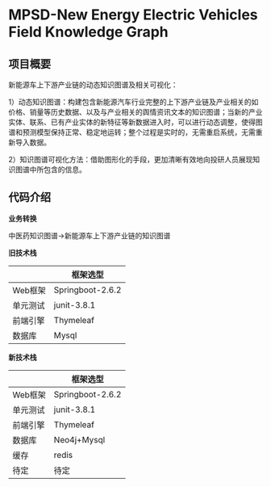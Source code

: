 # MPSD-New Energy Electric Vehicles Field Knowledge Graph
## 项目概要

新能源车上下游产业链的动态知识图谱及相关可视化：

1）动态知识图谱：构建包含新能源汽车行业完整的上下游产业链及产业相关的如价格、销量等历史数据、以及与产业相关的舆情资讯文本的知识图谱；当新的产业实体、联系、已有产业实体的新特征等新数据进入时，可以进行动态调整，使得图谱和预测模型保持正常、稳定地运转；整个过程是实时的，无需重启系统，无需重新导入数据。

2）知识图谱可视化方法：借助图形化的手段，更加清晰有效地向投研人员展现知识图谱中所包含的信息。

## 代码介绍

**业务转换**

中医药知识图谱->新能源车上下游产业链的知识图谱

**旧技术栈**

|          | 框架选型             |
| -------- |------------------|
| Web框架  | Springboot-2.6.2 |
| 单元测试 | junit-3.8.1      |
| 前端引擎 | Thymeleaf        |
| 数据库   | Mysql            |

**新技术栈**

|          | 框架选型         |
| -------- | ---------------- |
| Web框架  | Springboot-2.6.2 |
| 单元测试 | junit-3.8.1      |
| 前端引擎 | Thymeleaf        |
| 数据库   | Neo4j+Mysql      |
| 缓存     | redis            |
| 待定     | 待定             |

